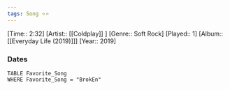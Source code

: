 ```yaml
---
tags: Song ⭐⭐ 
---
```

[Time:: 2:32]
[Artist:: [[Coldplay]] ]
[Genre:: Soft Rock]
[Played:: 1]
[Album:: [[Everyday Life (2019)]]]
[Year:: 2019]
### Dates
````dataview
TABLE Favorite_Song
WHERE Favorite_Song = "BrokEn"
````